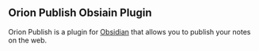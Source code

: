 ## Orion Publish Obsiain Plugin

Orion Publish is a plugin for [Obsidian](https://obsidian.md) that allows you to publish your notes on the web.

